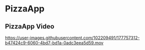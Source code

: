 # PizzaApp

## PizzaApp Video 


https://user-images.githubusercontent.com/102209491/177757312-b47424c9-6060-4bd7-bd1a-0adc3eea5d59.mov

 

